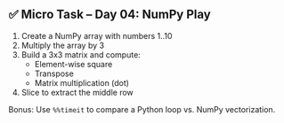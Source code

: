 ## ✅ Micro Task – Day 04: NumPy Play

1. Create a NumPy array with numbers 1..10
2. Multiply the array by 3
3. Build a 3x3 matrix and compute:
   - Element-wise square
   - Transpose
   - Matrix multiplication (dot)
4. Slice to extract the middle row

Bonus: Use `%%timeit` to compare a Python loop vs. NumPy vectorization.
